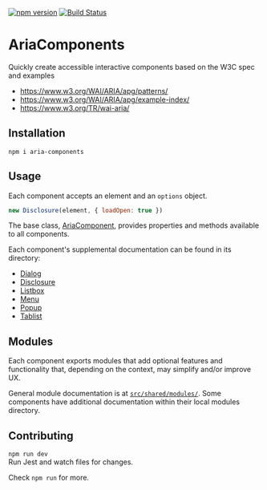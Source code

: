 [![npm version][npmjs-img]][npmjs] [![Build Status][ci-img]][ci]

AriaComponents
==============

Quickly create accessible interactive components based on the W3C spec and examples

- https://www.w3.org/WAI/ARIA/apg/patterns/
- https://www.w3.org/WAI/ARIA/apg/example-index/
- https://www.w3.org/TR/wai-aria/

## Installation

```shell
npm i aria-components
```

## Usage

Each component accepts an element and an `options` object.

```jsx
new Disclosure(element, { loadOpen: true })
```

The base class, [AriaComponent](src/), provides properties and methods available 
to all components.

Each component's supplemental documentation can be found in its directory:

- [Dialog](src/Dialog/)
- [Disclosure](src/Disclosure/)
- [Listbox](src/Listbox/)
- [Menu](src/Menu/)
- [Popup](src/Popup/)
- [Tablist](src/Tablist/)

## Modules

Each component exports modules that add optional features and functionality that, 
depending on the context, may simplify and/or improve UX.

General module documentation is at [`src/shared/modules/`](src/shared/modules/). 
Some components have additional documentation within their local modules directory.

## Contributing

`npm run dev`  
Run Jest and watch files for changes.

Check `npm run` for more.

[npmjs-img]: https://badge.fury.io/js/aria-components.svg
[npmjs]: https://badge.fury.io/js/aria-components
[ci-img]: https://github.com/goodguyry/AriaComponents/actions/workflows/action-test.yml/badge.svg?branch=master
[ci]: https://github.com/goodguyry/AriaComponents/actions/
